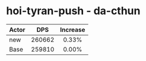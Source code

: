 # hoi-tyran-push - da-cthun
| Actor | DPS | Increase |
|---|:---:|:---:|
|new|260662|0.33%|
|Base|259810|0.00%|
